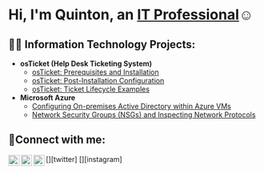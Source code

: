 <h1>Hi, I'm Quinton, an <a href="https://linkedin.com/in/quinton-coffie-wade-20096b244">IT Professional</a>☺</h1>

<h2>👨‍💻 Information Technology Projects:</h2>

- <b>osTicket (Help Desk Ticketing System)</b>
  - [osTicket: Prerequisites and Installation](https://github.com/Quintoncoffiewade/osticket-prereqs)
  - [osTicket: Post-Installation Configuration](https://github.com/Quintoncoffiewade/post-install-config)
  - [osTicket: Ticket Lifecycle Examples](https://github.com/Quintoncoffiewade/ticket-lifecycle)
- <b>Microsoft Azure</b>
  - [Configuring On-premises Active Directory within Azure VMs](https://github.com/Quintoncoffiewade/configure-ad)
  - [Network Security Groups (NSGs) and Inspecting Network Protocols](https://github.com/Quintoncoffiewade/azure-network-protocols)

<h2>🤳Connect with me:</h2>

[<img align="left" alt="Quinton | Twitter" width="22px" src="https://cdn.jsdelivr.net/npm/simple-icons@v3/icons/twitter.svg" />][twitter]
[<img align="left" alt="Quinton | LinkedIn" width="22px" src="https://cdn.jsdelivr.net/npm/simple-icons@v3/icons/linkedin.svg" />][linkedin]
[<img align="left" alt="Quinton | Instagram" width="22px" src="https://cdn.jsdelivr.net/npm/simple-icons@v3/icons/instagram.svg" />][instagram]

[linkedin]: https://linkedin.com/in/quinton-coffie-wade-20096b244
